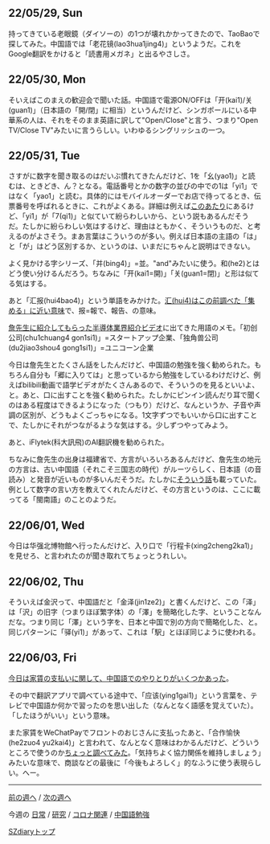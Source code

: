 ## 22/05/29, Sun

持ってきている老眼鏡（ダイソーの）の1つが壊れかかってきたので、TaoBaoで探してみた。中国語では「老花镜(lao3hua1jing4)」というようだ。これをGoogle翻訳をかけると「読書用メガネ」と出るやさしさ。


## 22/05/30, Mon

そいえばこのまえの歓迎会で聞いた話。中国語で電源ON/OFFは「开(kai1)/关(guan1)」（日本語の「開/閉」に相当）というんだけど、シンガポールにいる中華系の人は、それをそのまま英語に訳して"Open/Close"と言う、つまり"Open TV/Close TV"みたいに言うらしい。いわゆるシングリッシュの一つ。


## 22/05/31, Tue

さすがに数字を聞き取るのはだいぶ慣れてきたんだけど、1を「幺(yao1)」と読むは、ときどき、ん？となる。電話番号とかの数字の並びの中での1は「yi1」ではなく「yao1」と読む。具体的にはモバイルオーダーでお店で待ってるとき、伝票番号を呼ばれるときに、これがよくある。詳細は例えば[このあたり](https://shushu9625.com/chinese-number-5555#:~:text=%E3%80%8C%E4%B8%80%E3%80%8D%E3%81%AE%E4%B8%AD%E5%9B%BD%E8%AA%9E%E3%81%AE,%E4%BE%8B%E3%81%88%E3%81%B0%E9%9B%BB%E8%A9%B1%E7%95%AA%E5%8F%B7%E3%81%A7%E3%81%99%E3%80%82&text=%E9%9B%BB%E8%A9%B1%E7%95%AA%E5%8F%B7%E3%81%AE%E4%B8%AD%E3%81%AE,%E3%83%A4%E3%82%AA%EF%BC%89%E3%80%8D%E3%81%A8%E8%AA%AD%E3%81%BF%E3%81%BE%E3%81%99%E3%80%82)にあるけど、「yi1」が「7(qi1)」と似ていて紛らわしいから、という説もあるんだそうだ。たしかに紛らわしい気はするけど、理由はともかく、そういうものだ、と考えるのがよさそう。まあ言葉はこういうのが多い。例えば日本語の主語の「は」と「が」はどう区別するか、というのは、いまだにちゃんと説明はできない。

よく見かける字シリーズ、「并(bing4)」=並。"and"みたいに使う。和(he2)とはどう使い分けるんだろう。ちなみに「开(kai1=開)」「关(guan1=閉)」と形は似てる気はする。

あと「汇报(hui4bao4)」という単語をみかけた。[汇(hui4)はこの前調べた「集める」に近い意味](https://github.com/akita11/SZdiary/blob/main/diary/chinese/2205-3.md#220520-fri)で、报=報で、報告、の意味。

[詹先生に紹介してもらった半導体業界紹介ビデオ](https://github.com/akita11/SZdiary/blob/main/diary/research/2205-5.md#220531-tue)に出てきた用語のメモ。「初创公司(chu1chuang4 gon1si1)」=スタートアップ企業、「独角兽公司(du2jiao3shou4 gong1si1)」=ユニコーン企業

今日は詹先生とたくさん話をしたんだけど、中国語の勉強を強く勧められた。もちろん自分も「郷に入りては」と思っているから勉強をしているわけだけど、例えばbilibili動画で語学ビデオがたくさんあるので、そういうのを見るといいよ、と。あと、口に出すことを強く勧められた。たしかにピンイン読んだり耳で聞くのはある程度はできるようになった（つもり）だけど、なんというか、子音や声調の区別が、どうもよくごっちゃになる。1文字ずつでもいいから口に出すことで、たしかにそれがつながるような気はする。少しずつやってみよう。

あと、iFlytek(科大訊飛)のAI翻訳機を勧められた。

ちなみに詹先生の出身は福建省で、方言がいろいろあるんだけど、詹先生の地元の方言は、古い中国語（それこそ三国志の時代）がルーツらしく、日本語（の音読み）と発音が近いものが多いんだそうだ。たしかに[そういう話](https://ameblo.jp/prconsultant701938830/entry-12390621416.html)も載っていた。例として数字の言い方を教えてくれたんだけど、その方言というのは、ここに載ってる「閩南語」のことのようだ。


## 22/06/01, Wed

今日は华强北博物館へ行ったんだけど、入り口で「行程卡(xing2cheng2ka1)」を見せろ、と言われたのが聞き取れてちょっとうれしい。


## 22/06/02, Thu

そういえば金沢って、中国語だと「金泽(jin1ze2)」と書くんだけど、この「泽」は「沢」の旧字（つまりほぼ繁字体）の「澤」を簡略化した字、ということなんだな。つまり同じ「澤」という字を、日本と中国で別の方向で簡略化した、と。同じパターンに「驿(yi1)」があって、これは「駅」とほぼ同じように使われる。


## 22/06/03, Fri

[今日は家賃の支払いに関して、中国語でのやりとりがいくつかあった](https://github.com/akita11/SZdiary/blob/main/diary/chinese/2205-5.md#220603-fri)。

その中で翻訳アプリで調べている途中で、「应该(ying1gai1)」という言葉を、テレビで中国語か何かで習ったのを思い出した（なんとなく語感を覚えていた）。「したほうがいい」という意味。

また家賃をWeChatPayでフロントのおじさんに支払ったあと、「合作愉快(he2zuo4 yu2kai4)」と言われて、なんとなく意味はわかるんだけど、どういうところで使うのか[ちょっと調べてみた](http://blog.livedoor.jp/furongfeng/archives/192654.html)。「気持ちよく協力関係を維持しましょう」みたいな意味で、商談などの最後に「今後もよろしく」的なふうに使う表現らしい。へー。


***

[前の週へ](2205-4.md) /
[次の週へ](2206-1.md)

今週の
[日常](../diary/2205-5.md) /
[研究](../research/2205-5.md) /
[コロナ関連](../covid19/2205-5.md) / 
[中国語勉強](../chinese/2205-5.md)

[SZdiaryトップ](../../README.md)

